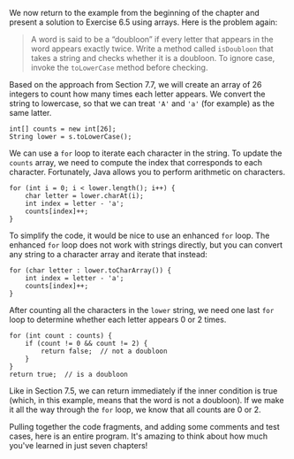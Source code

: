 We now return to the example from the beginning of the chapter and present a solution to Exercise 6.5 using arrays. Here is the problem again:

> A word is said to be a “doubloon” if every letter that appears in the word appears exactly twice. Write a method called `isDoubloon` that takes a string and checks whether it is a doubloon. To ignore case, invoke the `toLowerCase` method before checking.

Based on the approach from Section 7.7, we will create an array of 26 integers to count how many times each letter appears. We convert the string to lowercase, so that we can treat `'A'` and `'a'` (for example) as the same latter.

```code
int[] counts = new int[26];
String lower = s.toLowerCase();
```

We can use a `for` loop to iterate each character in the string. To update the `counts` array, we need to compute the index that corresponds to each character. Fortunately, Java allows you to perform arithmetic on characters.

```code
for (int i = 0; i < lower.length(); i++) {
    char letter = lower.charAt(i);
    int index = letter - 'a';
    counts[index]++;
}
```

To simplify the code, it would be nice to use an enhanced `for` loop. The enhanced `for` loop does not work with strings directly, but you can convert any string to a character array and iterate that instead:

```code
for (char letter : lower.toCharArray()) {
    int index = letter - 'a';
    counts[index]++;
}
```

After counting all the characters in the `lower` string, we need one last `for` loop to determine whether each letter appears 0 or 2 times.

```code
for (int count : counts) {
    if (count != 0 && count != 2) {
        return false;  // not a doubloon
    }
}
return true;  // is a doubloon
```

Like in Section 7.5, we can return immediately if the inner condition is true (which, in this example, means that the word is not a doubloon). If we make it all the way through the `for` loop, we know that all counts are 0 or 2.

Pulling together the code fragments, and adding some comments and test cases, here is an entire program. It's amazing to think about how much you've learned in just seven chapters!